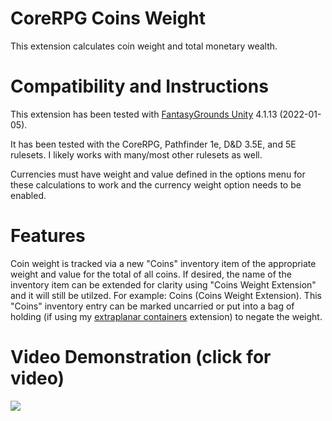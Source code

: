 # CoreRPG Coins Weight
This extension calculates coin weight and total monetary wealth.

# Compatibility and Instructions
This extension has been tested with [FantasyGrounds Unity](https://www.fantasygrounds.com/home/FantasyGroundsUnity.php) 4.1.13 (2022-01-05).

It has been tested with the CoreRPG, Pathfinder 1e, D&D 3.5E, and 5E rulesets. I likely works with many/most other rulesets as well.

Currencies must have weight and value defined in the options menu for these calculations to work and the currency weight option needs to be enabled.

# Features
Coin weight is tracked via a new "Coins" inventory item of the appropriate weight and value for the total of all coins.  If desired, the name of the inventory item can be extended for clarity using "Coins Weight Extension" and it will still be utilzed. For example: Coins (Coins Weight Extension).
This "Coins" inventory entry can be marked uncarried or put into a bag of holding (if using my [extraplanar containers](https://www.fantasygrounds.com/forums/showthread.php?67126-PFRPG-Extraplanar-Containers) extension) to negate the weight.

# Video Demonstration (click for video)
[<img src="https://i.ytimg.com/vi_webp/7X2PlfZ2bgE/hqdefault.webp">](https://www.youtube.com/watch?v=7X2PlfZ2bgE)
